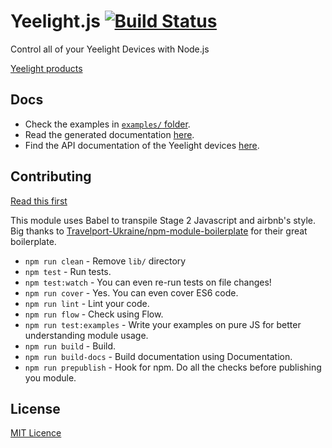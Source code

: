# Yeelight.js [![Build Status](https://travis-ci.org/kbariotis/yeelight.js.svg?branch=master)](https://travis-ci.org/kbariotis/yeelight.js)
Control all of your Yeelight Devices with Node.js

[Yeelight products](https://www.yeelight.com/)

## Docs

* Check the examples in [`examples/` folder](https://github.com/kbariotis/yeelight.js/blob/master/examples/).
* Read the generated documentation [here](https://github.com/kbariotis/yeelight.js/blob/master/DOCS.md).
* Find the API documentation of the Yeelight devices 
[here](http://www.yeelight.com/download/Yeelight_Inter-Operation_Spec.pdf).

## Contributing

[Read this first](https://github.com/kbariotis/yeelight.js/blob/master/CONTRIBUTING.md)

This module uses Babel to transpile Stage 2 Javascript and airbnb's style. Big thanks to [Travelport-Ukraine/npm-module-boilerplate](https://github.com/Travelport-Ukraine/npm-module-boilerplate) for their great boilerplate.


- `npm run clean` - Remove `lib/` directory
- `npm test` - Run tests.
- `npm test:watch` - You can even re-run tests on file changes!
- `npm run cover` - Yes. You can even cover ES6 code.
- `npm run lint` - Lint your code.
- `npm run flow` - Check using Flow.
- `npm run test:examples` - Write your examples on pure JS for better understanding module usage.
- `npm run build` - Build.
- `npm run build-docs` - Build documentation using Documentation.
- `npm run prepublish` - Hook for npm. Do all the checks before publishing you module.

## License
[MIT Licence](https://github.com/kbariotis/yeelight.js/blob/master/LICENCE)
